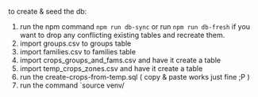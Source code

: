 to create & seed the db:

1) run the npm command `npm run db-sync` or run `npm run db-fresh` if you want to drop any conflicting existing tables and recreate them.
2) import groups.csv to groups table
3) import families.csv to families table
4) import crops_groups_and_fams.csv and have it create a table
5) import temp_crops_zones.csv and have it create a table
6) run the create-crops-from-temp.sql ( copy & paste works just fine ;P )
7) run the command `source venv/